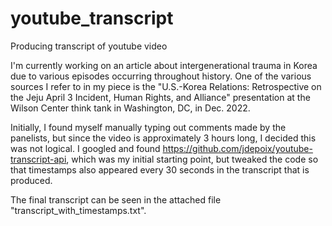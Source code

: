 # youtube_transcript
Producing transcript of youtube video

I'm currently working on an article about intergenerational trauma in Korea due to various episodes occurring throughout history.
One of the various sources I refer to in my piece is the "U.S.-Korea Relations: Retrospective on the Jeju April 3 Incident, Human Rights, and Alliance"
presentation at the Wilson Center think tank in Washington, DC, in Dec. 2022. 

Initially, I found myself manually typing out comments made by the panelists, but since the video is approximately 3 hours long, I decided this was not
logical. I googled and found https://github.com/jdepoix/youtube-transcript-api, which was my initial starting point, but tweaked the code so that 
timestamps also appeared every 30 seconds in the transcript that is produced. 

The final transcript can be seen in the attached file "transcript_with_timestamps.txt".
